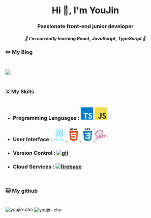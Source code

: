 <h1 align="center">Hi 👋, I'm YouJin</h1>
<h3 align="center">Passionate front-end junior developer</h3>
<h5 align="center">🐣 I’m currently learning React, JavaScript, TypeScript 🐣</h5>

<h3 align="left">✏️ My Blog</h3>
<h1></h1>

<a href="https://cyjcyj.tistory.com/"><img src="https://img.shields.io/badge/Tistory-FF6A00?style=for-the-badge&logo=Tistory&logoColor=white"></a>
<br></br>


<h3 align="left">⚔️ My Skills</h3>
<h1></h1>

<p align="left"> 

  
  * <h3>Programming Languages : <a href="https://www.typescriptlang.org/" target="_blank" rel="noreferrer"> <img src="https://raw.githubusercontent.com/devicons/devicon/master/icons/typescript/typescript-original.svg" alt="typescript" width="40" height="40"/></a> <a href="https://developer.mozilla.org/en-US/docs/Web/JavaScript" target="_blank" rel="noreferrer"> <img src="https://raw.githubusercontent.com/devicons/devicon/master/icons/javascript/javascript-original.svg" alt="javascript" width="40" height="40"/></a></h3>

  * <h3>User Interface : <a href="https://reactjs.org/" target="_blank" rel="noreferrer"> <img src="https://raw.githubusercontent.com/devicons/devicon/master/icons/react/react-original-wordmark.svg" alt="react" width="40" height="40"/></a><a href="https://www.w3.org/html/" target="_blank" rel="noreferrer"> <img src="https://raw.githubusercontent.com/devicons/devicon/master/icons/html5/html5-original-wordmark.svg" alt="html5" width="40" height="40"/></a><a href="https://www.w3schools.com/css/" target="_blank" rel="noreferrer"> <img src="https://raw.githubusercontent.com/devicons/devicon/master/icons/css3/css3-original-wordmark.svg" alt="css3" width="40" height="40"/></a><a href="https://sass-lang.com" target="_blank" rel="noreferrer"> <img src="https://raw.githubusercontent.com/devicons/devicon/master/icons/sass/sass-original.svg" alt="sass" width="40" height="40"/></a>
  </h3> 

  * <h3> Version Control : <a href="https://git-scm.com/" target="_blank" rel="noreferrer"> <img src="https://www.vectorlogo.zone/logos/git-scm/git-scm-icon.svg" alt="git" width="40" height="40"/></a> </h3>

  * <h3> Cloud Services : <a href="https://firebase.google.com/" target="_blank" rel="noreferrer"> <img src="https://www.vectorlogo.zone/logos/firebase/firebase-icon.svg" alt="firebase" width="40" height="40"/></a> 
  </h3>
</p>
</br>


<h3 align="left">🐱 My github</h3>
<h1></h1>

<p><img align="left" src="https://github-readme-stats.vercel.app/api/top-langs?username=youjin-cho&show_icons=true&locale=en&layout=compact" alt="youjin-cho" /></p>

<p>&nbsp;<img align="center" src="https://github-readme-stats.vercel.app/api?username=youjin-cho&show_icons=true&locale=en" alt="youjin-cho" /></p>
